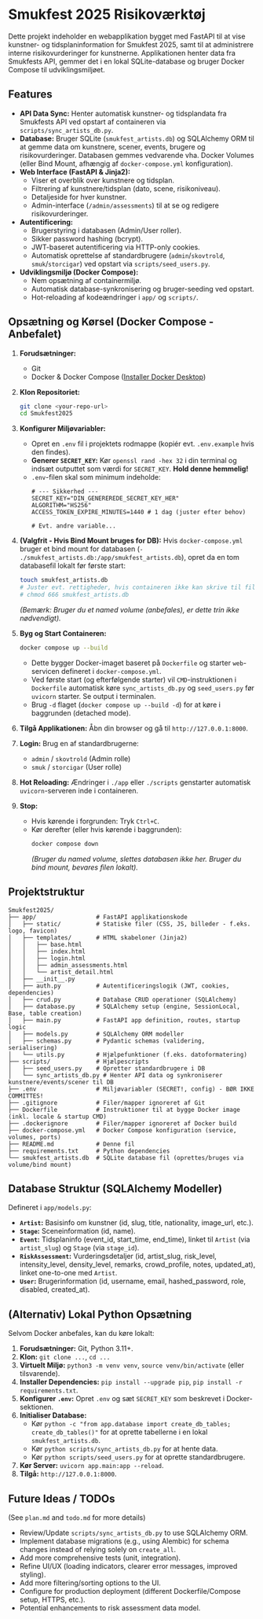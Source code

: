 # Smukfest 2025 Risikoværktøj

Dette projekt indeholder en webapplikation bygget med FastAPI til at vise kunstner- og tidsplaninformation for Smukfest 2025, samt til at administrere interne risikovurderinger for kunstnerne. Applikationen henter data fra Smukfests API, gemmer det i en lokal SQLite-database og bruger Docker Compose til udviklingsmiljøet.

## Features

*   **API Data Sync:** Henter automatisk kunstner- og tidsplandata fra Smukfests API ved opstart af containeren via `scripts/sync_artists_db.py`.
*   **Database:** Bruger SQLite (`smukfest_artists.db`) og SQLAlchemy ORM til at gemme data om kunstnere, scener, events, brugere og risikovurderinger. Databasen gemmes vedvarende vha. Docker Volumes (eller Bind Mount, afhængig af `docker-compose.yml` konfiguration).
*   **Web Interface (FastAPI & Jinja2):**
    *   Viser et overblik over kunstnere og tidsplan.
    *   Filtrering af kunstnere/tidsplan (dato, scene, risikoniveau).
    *   Detaljeside for hver kunstner.
    *   Admin-interface (`/admin/assessments`) til at se og redigere risikovurderinger.
*   **Autentificering:**
    *   Brugerstyring i databasen (Admin/User roller).
    *   Sikker password hashing (bcrypt).
    *   JWT-baseret autentificering via HTTP-only cookies.
    *   Automatisk oprettelse af standardbrugere (`admin`/`skovtrold`, `smuk`/`storcigar`) ved opstart via `scripts/seed_users.py`.
*   **Udviklingsmiljø (Docker Compose):**
    *   Nem opsætning af containermiljø.
    *   Automatisk database-synkronisering og bruger-seeding ved opstart.
    *   Hot-reloading af kodeændringer i `app/` og `scripts/`.

## Opsætning og Kørsel (Docker Compose - Anbefalet)

1.  **Forudsætninger:**
    *   Git
    *   Docker & Docker Compose ([Installer Docker Desktop](https://www.docker.com/products/docker-desktop/))

2.  **Klon Repositoriet:**
    ```bash
    git clone <your-repo-url>
    cd Smukfest2025
    ```

3.  **Konfigurer Miljøvariabler:**
    *   Opret en `.env` fil i projektets rodmappe (kopiér evt. `.env.example` hvis den findes).
    *   **Generer `SECRET_KEY`:** Kør `openssl rand -hex 32` i din terminal og indsæt outputtet som værdi for `SECRET_KEY`. **Hold denne hemmelig!**
    *   `.env`-filen skal som minimum indeholde:
        ```dotenv
        # --- Sikkerhed ---
        SECRET_KEY="DIN_GENEREREDE_SECRET_KEY_HER"
        ALGORITHM="HS256"
        ACCESS_TOKEN_EXPIRE_MINUTES=1440 # 1 dag (juster efter behov)

        # Evt. andre variable...
        ```

4.  **(Valgfrit - Hvis Bind Mount bruges for DB):** Hvis `docker-compose.yml` bruger et bind mount for databasen (`- ./smukfest_artists.db:/app/smukfest_artists.db`), opret da en tom databasefil lokalt før første start:
    ```bash
    touch smukfest_artists.db
    # Juster evt. rettigheder, hvis containeren ikke kan skrive til filen:
    # chmod 666 smukfest_artists.db
    ```
    *(Bemærk: Bruger du et named volume (anbefales), er dette trin ikke nødvendigt).*

5.  **Byg og Start Containeren:**
    ```bash
    docker compose up --build
    ```
    *   Dette bygger Docker-imaget baseret på `Dockerfile` og starter `web`-servicen defineret i `docker-compose.yml`.
    *   Ved første start (og efterfølgende starter) vil `CMD`-instruktionen i `Dockerfile` automatisk køre `sync_artists_db.py` og `seed_users.py` før `uvicorn` starter. Se output i terminalen.
    *   Brug `-d` flaget (`docker compose up --build -d`) for at køre i baggrunden (detached mode).

6.  **Tilgå Applikationen:** Åbn din browser og gå til `http://127.0.0.1:8000`.

7.  **Login:** Brug en af standardbrugerne:
    *   `admin` / `skovtrold` (Admin rolle)
    *   `smuk` / `storcigar` (User rolle)

8.  **Hot Reloading:** Ændringer i `./app` eller `./scripts` genstarter automatisk `uvicorn`-serveren inde i containeren.

9.  **Stop:**
    *   Hvis kørende i forgrunden: Tryk `Ctrl+C`.
    *   Kør derefter (eller hvis kørende i baggrunden):
        ```bash
        docker compose down
        ```
        *(Bruger du named volume, slettes databasen ikke her. Bruger du bind mount, bevares filen lokalt).*

## Projektstruktur

```
Smukfest2025/
├── app/                 # FastAPI applikationskode
│   ├── static/          # Statiske filer (CSS, JS, billeder - f.eks. logo, favicon)
│   ├── templates/       # HTML skabeloner (Jinja2)
│   │   ├── base.html
│   │   ├── index.html
│   │   ├── login.html
│   │   ├── admin_assessments.html
│   │   └── artist_detail.html
│   ├── __init__.py
│   ├── auth.py          # Autentificeringslogik (JWT, cookies, dependencies)
│   ├── crud.py          # Database CRUD operationer (SQLAlchemy)
│   ├── database.py      # SQLAlchemy setup (engine, SessionLocal, Base, table creation)
│   ├── main.py          # FastAPI app definition, routes, startup logic
│   ├── models.py        # SQLAlchemy ORM modeller
│   ├── schemas.py       # Pydantic schemas (validering, serialisering)
│   └── utils.py         # Hjælpefunktioner (f.eks. datoformatering)
├── scripts/             # Hjælpescripts
│   ├── seed_users.py    # Opretter standardbrugere i DB
│   └── sync_artists_db.py # Henter API data og synkroniserer kunstnere/events/scener til DB
├── .env                 # Miljøvariabler (SECRET!, config) - BØR IKKE COMMITTES!
├── .gitignore           # Filer/mapper ignoreret af Git
├── Dockerfile           # Instruktioner til at bygge Docker image (inkl. locale & startup CMD)
├── .dockerignore        # Filer/mapper ignoreret af Docker build
├── docker-compose.yml   # Docker Compose konfiguration (service, volumes, ports)
├── README.md            # Denne fil
├── requirements.txt     # Python dependencies
└── smukfest_artists.db  # SQLite database fil (oprettes/bruges via volume/bind mount)
```

## Database Struktur (SQLAlchemy Modeller)

Defineret i `app/models.py`:

*   **`Artist`:** Basisinfo om kunstner (id, slug, title, nationality, image_url, etc.).
*   **`Stage`:** Sceneinformation (id, name).
*   **`Event`:** Tidsplaninfo (event\_id, start\_time, end\_time), linket til `Artist` (via `artist_slug`) og `Stage` (via `stage_id`).
*   **`RiskAssessment`:** Vurderingsdetaljer (id, artist\_slug, risk\_level, intensity\_level, density\_level, remarks, crowd\_profile, notes, updated\_at), linket one-to-one med `Artist`.
*   **`User`:** Brugerinformation (id, username, email, hashed\_password, role, disabled, created\_at).

## (Alternativ) Lokal Python Opsætning

Selvom Docker anbefales, kan du køre lokalt:

1.  **Forudsætninger:** Git, Python 3.11+.
2.  **Klon:** `git clone ...`, `cd ...`
3.  **Virtuelt Miljø:** `python3 -m venv venv`, `source venv/bin/activate` (eller tilsvarende).
4.  **Installer Dependencies:** `pip install --upgrade pip`, `pip install -r requirements.txt`.
5.  **Konfigurer `.env`:** Opret `.env` og sæt `SECRET_KEY` som beskrevet i Docker-sektionen.
6.  **Initialiser Database:**
    *   Kør `python -c "from app.database import create_db_tables; create_db_tables()"` for at oprette tabellerne i en lokal `smukfest_artists.db`.
    *   Kør `python scripts/sync_artists_db.py` for at hente data.
    *   Kør `python scripts/seed_users.py` for at oprette standardbrugere.
7.  **Kør Server:** `uvicorn app.main:app --reload`.
8.  **Tilgå:** `http://127.0.0.1:8000`.

## Future Ideas / TODOs

(See `plan.md` and `todo.md` for more details)

*   Review/Update `scripts/sync_artists_db.py` to use SQLAlchemy ORM.
*   Implement database migrations (e.g., using Alembic) for schema changes instead of relying solely on `create_all`.
*   Add more comprehensive tests (unit, integration).
*   Refine UI/UX (loading indicators, clearer error messages, improved styling).
*   Add more filtering/sorting options to the UI.
*   Configure for production deployment (different Dockerfile/Compose setup, HTTPS, etc.).
*   Potential enhancements to risk assessment data model. 